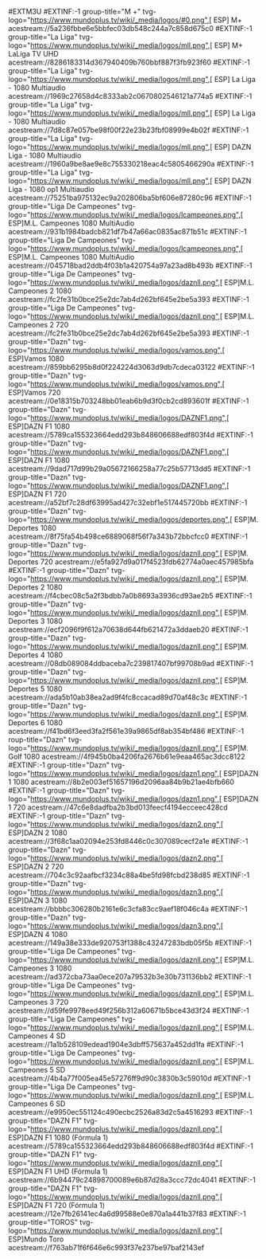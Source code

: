 #EXTM3U
#EXTINF:-1 group-title="M +" tvg-logo="https://www.mundoplus.tv/wiki/_media/logos/#0.png",[ ESP] M+
acestream://5a236fbbe6e5bbfec03db548c244a7c858d675c0
#EXTINF:-1 group-title="La Liga" tvg-logo="https://www.mundoplus.tv/wiki/_media/logos/mll.png",[ ESP] M+ LaLiga TV UHD
acestream://8286183314d367940409b760bbf887f3fb923f60
#EXTINF:-1 group-title="La Liga" tvg-logo="https://www.mundoplus.tv/wiki/_media/logos/mll.png",[ ESP] La Liga - 1080 Multiaudio
acestream://1969c27658d4c8333ab2c0670802546121a774a5
#EXTINF:-1 group-title="La Liga" tvg-logo="https://www.mundoplus.tv/wiki/_media/logos/mll.png",[ ESP] La Liga - 1080 Multiaudio
acestream://7d8c87e057be98f00f22e23b23fbf08999e4b02f
#EXTINF:-1 group-title="La Liga" tvg-logo="https://www.mundoplus.tv/wiki/_media/logos/mll.png",[ ESP] DAZN Liga - 1080 Multiaudio
acestream://1960a9be8ae9e8c755330218eac4c5805466290a
#EXTINF:-1 group-title="La Liga" tvg-logo="https://www.mundoplus.tv/wiki/_media/logos/mll.png",[ ESP] DAZN Liga - 1080 op1 Multiaudio
acestream://75251ba975132ec9a202806ba5bf606e87280c96
#EXTINF:-1 group-title="Liga De Campeones" tvg-logo="https://www.mundoplus.tv/wiki/_media/logos/lcampeones.png",[ ESP]M.L. Campeones 1080 MultiAudio
acestream://931b1984badcb821df7b47a66ac0835ac871b51c
#EXTINF:-1 group-title="Liga De Campeones" tvg-logo="https://www.mundoplus.tv/wiki/_media/logos/lcampeones.png",[ ESP]M.L. Campeones 1080 MultiAudio
acestream://045718bad2ddb4f03b1a420754a97a23ad8b493b
#EXTINF:-1 group-title="Liga De Campeones" tvg-logo="https://www.mundoplus.tv/wiki/_media/logos/daznll.png",[ ESP]M.L. Campeones 2 1080
acestream://fc2fe31b0bce25e2dc7ab4d262bf645e2be5a393
#EXTINF:-1 group-title="Liga De Campeones" tvg-logo="https://www.mundoplus.tv/wiki/_media/logos/daznll.png",[ ESP]M.L. Campeones 2 720
acestream://fc2fe31b0bce25e2dc7ab4d262bf645e2be5a393
#EXTINF:-1 group-title="Dazn" tvg-logo="https://www.mundoplus.tv/wiki/_media/logos/vamos.png",[ ESP]Vamos 1080
acestream://859bb6295b8d0f224224d3063d9db7cdeca03122
#EXTINF:-1 group-title="Dazn" tvg-logo="https://www.mundoplus.tv/wiki/_media/logos/vamos.png",[ ESP]Vamos 720
acestream://0e18315b703248bb01eab6b9d3f0cb2cd893601f
#EXTINF:-1 group-title="Dazn" tvg-logo="https://www.mundoplus.tv/wiki/_media/logos/DAZNF1.png",[ ESP]DAZN F1 1080
acestream://5789ca155323664edd293b848606688edf803f4d
#EXTINF:-1 group-title="Dazn" tvg-logo="https://www.mundoplus.tv/wiki/_media/logos/DAZNF1.png",[ ESP]DAZN F1 1080
acestream://9dad717d99b29a05672166258a77c25b57713dd5
#EXTINF:-1 group-title="Dazn" tvg-logo="https://www.mundoplus.tv/wiki/_media/logos/DAZNF1.png",[ ESP]DAZN F1 720
acestream://a52bf7c28df63995ad427c32ebf1e517445720bb
#EXTINF:-1 group-title="Dazn" tvg-logo="https://www.mundoplus.tv/wiki/_media/logos/deportes.png",[ ESP]M. Deportes 1080
acestream://8f75fa54b498ce6889068f56f7a343b72bbcfcc0
#EXTINF:-1 group-title="Dazn" tvg-logo="https://www.mundoplus.tv/wiki/_media/logos/daznll.png",[ ESP]M. Deportes 720
acestream://e5fa927d9a017f4523fdb62774a0aec457985bfa
#EXTINF:-1 group-title="Dazn" tvg-logo="https://www.mundoplus.tv/wiki/_media/logos/daznll.png",[ ESP]M. Deportes 2 1080
acestream://f4cbec08c5a2f3bdbb7a0b8693a3936cd93ae2b5
#EXTINF:-1 group-title="Dazn" tvg-logo="https://www.mundoplus.tv/wiki/_media/logos/daznll.png",[ ESP]M. Deportes 3 1080
acestream://ecf2096f9f612a70638d644fb621472a3ddaeb20
#EXTINF:-1 group-title="Dazn" tvg-logo="https://www.mundoplus.tv/wiki/_media/logos/daznll.png",[ ESP]M. Deportes 4 1080
acestream://08db089084ddbaceba7c239817407bf99708b9ad
#EXTINF:-1 group-title="Dazn" tvg-logo="https://www.mundoplus.tv/wiki/_media/logos/daznll.png",[ ESP]M. Deportes 5 1080
acestream://ada5b10ab38ea2ad9f4fc8ccacad89d70af48c3c
#EXTINF:-1 group-title="Dazn" tvg-logo="https://www.mundoplus.tv/wiki/_media/logos/daznll.png",[ ESP]M. Deportes 6 1080
acestream://f41bd6f3eed3fa2f561e39a9865df8ab354bf486
#EXTINF:-1 roup-title="Dazn" tvg-logo="https://www.mundoplus.tv/wiki/_media/logos/daznll.png",[ ESP]M. Golf 1080
acestream://4f945b0ba4206fa2676b61e9eaa465ac3dcc8122
#EXTINF:-1 group-title="Dazn" tvg-logo="https://www.mundoplus.tv/wiki/_media/logos/dazn1.png",[ ESP]DAZN 1 1080
acestream://8b2e003ef51657196d2096aa84b9b21ae4bfb660
#EXTINF:-1 group-title="Dazn" tvg-logo="https://www.mundoplus.tv/wiki/_media/logos/dazn1.png",[ ESP]DAZN 1 720
acestream://47c6e8dadfba2b3bd013feecf4194ecceec428cd
#EXTINF:-1 group-title="Dazn" tvg-logo="https://www.mundoplus.tv/wiki/_media/logos/dazn2.png",[ ESP]DAZN 2 1080
acestream://3f68c1aa02094e253fd8446c0c307089cecf2a1e
#EXTINF:-1 group-title="Dazn" tvg-logo="https://www.mundoplus.tv/wiki/_media/logos/dazn2.png",[ ESP]DAZN 2 720
acestream://704c3c92aafbcf3234c88a4be5fd98fcbd238d85
#EXTINF:-1 group-title="Dazn" tvg-logo="https://www.mundoplus.tv/wiki/_media/logos/dazn3.png",[ ESP]DAZN 3 1080
acestream://bbbbc306280b2161e6c3cfa83cc9aef18f046c4a
#EXTINF:-1 group-title="Dazn" tvg-logo="https://www.mundoplus.tv/wiki/_media/logos/dazn3.png",[ ESP]DAZN 4 1080
acestream://149a38e333de920753f1388c43247283bdb05f5b
#EXTINF:-1 group-title="Liga De Campeones" tvg-logo="https://www.mundoplus.tv/wiki/_media/logos/daznll.png",[ ESP]M.L. Campeones 3 1080
acestream://ad372cba73aa0ece207a79532b3e30b731136bb2
#EXTINF:-1 group-title="Liga De Campeones" tvg-logo="https://www.mundoplus.tv/wiki/_media/logos/daznll.png",[ ESP]M.L. Campeones 3 720
acestream://d59fe9978eed49f256b312a60671b5bce43d3f24
#EXTINF:-1 group-title="Liga De Campeones" tvg-logo="https://www.mundoplus.tv/wiki/_media/logos/daznll.png",[ ESP]M.L. Campeones 4 SD
acestream://1a1b528109edead1904e3dbff575637a452dd1fa
#EXTINF:-1 group-title="Liga De Campeones" tvg-logo="https://www.mundoplus.tv/wiki/_media/logos/daznll.png",[ ESP]M.L. Campeones 5 SD
acestream://4b4a77f005ea45e57276ff9d90c3830b3c59010d
#EXTINF:-1 group-title="Liga De Campeones" tvg-logo="https://www.mundoplus.tv/wiki/_media/logos/daznll.png",[ ESP]M.L. Campeones 6 SD
acestream://e9950ec551124c490ecbc2526a83d2c5a4516293
#EXTINF:-1 group-title="DAZN F1" tvg-logo="https://www.mundoplus.tv/wiki/_media/logos/daznll.png",[ ESP]DAZN F1 1080 (Fórmula 1)
acestream://5789ca155323664edd293b848606688edf803f4d
#EXTINF:-1 group-title="DAZN F1" tvg-logo="https://www.mundoplus.tv/wiki/_media/logos/daznll.png",[ ESP]DAZN F1 UHD (Fórmula 1)
acestream://6b94479c24898700089e6b87d28a3ccc72dc4041
#EXTINF:-1 group-title="DAZN F1" tvg-logo="https://www.mundoplus.tv/wiki/_media/logos/daznll.png",[ ESP]DAZN F1 720 (Fórmula 1)
acestream://12e7fb26141ec4a6d99588e0e870a1a441b37f83
#EXTINF:-1 group-title="TOROS" tvg-logo="https://www.mundoplus.tv/wiki/_media/logos/daznll.png",[ ESP]Mundo Toro 
acestream://f763ab71f6f646e6c993f37e237be97baf2143ef
